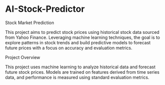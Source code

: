 # AI-Stock-Predictor
Stock Market Prediction

This project aims to predict stock prices using historical stock data sourced from Yahoo Finance. Leveraging machine learning techniques, the goal is to explore patterns in stock trends and build predictive models to forecast future prices with a focus on accuracy and evaluation metrics.

Project Overview

This project uses machine learning to analyze historical data and forecast future stock prices. Models are trained on features derived from time series data, and performance is measured using standard evaluation metrics.
